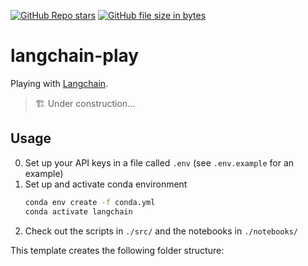 [![GitHub Repo stars](https://img.shields.io/github/stars/ruankie/langchain-play)](https://github.com/ruankie/langchain-play)
[![GitHub file size in bytes](https://img.shields.io/github/size/ruankie/langchain-play)](https://github.com/ruankie/langchain-play)

# langchain-play
Playing with [Langchain](https://docs.langchain.com/docs/).
> 🏗️ Under construction...

## Usage
0. Set up your API keys in a file called `.env` (see `.env.example` for an example)
1. Set up and activate conda environment
    ```bash
    conda env create -f conda.yml
    conda activate langchain
    ```
2. Check out the scripts in `./src/` and the notebooks in `./notebooks/`

This template creates the following folder structure: